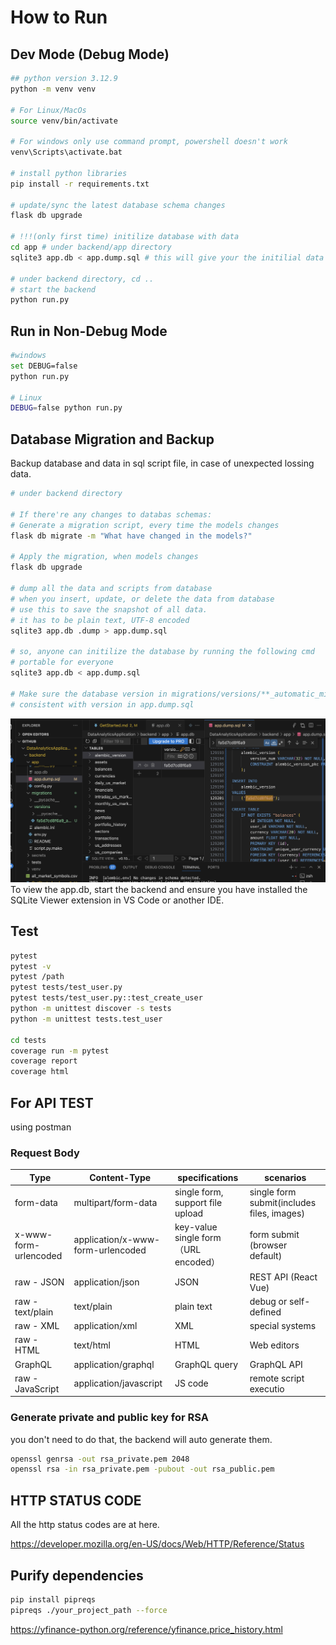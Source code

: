 # How to Run

## Dev Mode (Debug Mode)

```bash
## python version 3.12.9
python -m venv venv

# For Linux/MacOs
source venv/bin/activate

# For windows only use command prompt, powershell doesn't work
venv\Scripts\activate.bat

# install python libraries
pip install -r requirements.txt

# update/sync the latest database schema changes
flask db upgrade

# !!!(only first time) initilize database with data
cd app # under backend/app directory
sqlite3 app.db < app.dump.sql # this will give your the initilial data to run the database

# under backend directory, cd ..
# start the backend
python run.py
```

## Run in Non-Debug Mode

```bash
#windows
set DEBUG=false
python run.py

# Linux
DEBUG=false python run.py
```

## Database Migration and Backup

Backup database and data in sql script file, in case of unexpected lossing data.

```bash
# under backend directory

# If there're any changes to databas schemas:
# Generate a migration script, every time the models changes
flask db migrate -m "What have changed in the models?"

# Apply the migration, when models changes
flask db upgrade

# dump all the data and scripts from database
# when you insert, update, or delete the data from database
# use this to save the snapshot of all data.
# it has to be plain text, UTF-8 encoded
sqlite3 app.db .dump > app.dump.sql

# so, anyone can initilize the database by running the following cmd
# portable for everyone
sqlite3 app.db < app.dump.sql

# Make sure the database version in migrations/versions/**_automatic_migrations.py is
# consistent with version in app.dump.sql
```

![alt text](image.png)
To view the app.db, start the backend and ensure you have installed the SQLite Viewer extension in VS Code or another IDE.

## Test

```bash
pytest
pytest -v
pytest /path
pytest tests/test_user.py
pytest tests/test_user.py::test_create_user
python -m unittest discover -s tests
python -m unittest tests.test_user

cd tests
coverage run -m pytest
coverage report
coverage html
```

## For API TEST

using postman

### Request Body

| Type                  | Content-Type                      | specifications                       | scenarios                                  |
| --------------------- | --------------------------------- | ------------------------------------ | ------------------------------------------ |
| form-data             | multipart/form-data               | single form, support file upload     | single form submit(includes files, images) |
| x-www-form-urlencoded | application/x-www-form-urlencoded | key-value single form（URL encoded） | form submit (browser default)              |
| raw - JSON            | application/json                  | JSON                                 | REST API (React Vue)                       |
| raw - text/plain      | text/plain                        | plain text                           | debug or self-defined                      |
| raw - XML             | application/xml                   | XML                                  | special systems                            |
| raw - HTML            | text/html                         | HTML                                 | Web editors                                |
| GraphQL               | application/graphql               | GraphQL query                        | GraphQL API                                |
| raw - JavaScript      | application/javascript            | JS code                              | remote script executio                     |

### Generate private and public key for RSA

you don't need to do that, the backend will auto generate them.

```bash
openssl genrsa -out rsa_private.pem 2048
openssl rsa -in rsa_private.pem -pubout -out rsa_public.pem
```

## HTTP STATUS CODE

All the http status codes are at here.

https://developer.mozilla.org/en-US/docs/Web/HTTP/Reference/Status

## Purify dependencies

```bash
pip install pipreqs
pipreqs ./your_project_path --force
```

https://yfinance-python.org/reference/yfinance.price_history.html
